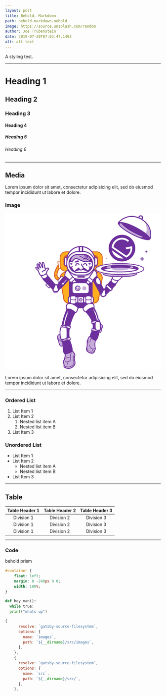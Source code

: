 ```yaml
---
layout: post
title: Behold, Markdown
path: behold-markdown-nehold
image: https://source.unsplash.com/random
author: Joe Trubenstein
date: 2019-07-30T07:03:47.149Z
alt: alt text
---
```


A styling test.

---

# Heading 1

## Heading 2

### Heading 3

#### Heading 4

##### Heading 5

###### Heading 6

---

## Media

Lorem ipsum dolor sit amet, consectetur adipisicing elit, sed do eiusmod tempor incididunt ut labore et dolore.

### Image

![Test Image](../images/gatsby-astronaut.png)

Lorem ipsum dolor sit amet, consectetur adipisicing elit, sed do eiusmod tempor incididunt ut labore et dolore.

---

### Ordered List

1. List Item 1
2. List Item 2
   1. Nested list item A
   2. Nested list item B
3. List Item 3

### Unordered List

- List Item 1
- List Item 2
  - Nested list item A
  - Nested list item B
- List Item 3

---

## Table

| Table Header 1 | Table Header 2 | Table Header 3 |
| :------------: | :------------: | :------------: |
| Division 1     | Division 2     | Division 3     |
| Division 1     | Division 2     | Division 3     |
| Division 1     | Division 2     | Division 3     |

---


### Code

behold prism


```css
#container {
    float: left;
    margin: 0 -240px 0 0;
    width: 100%;
}
```

```python
def hey_man():
  while true:
  print("whats up")

```

```js
{
      resolve: `gatsby-source-filesystem`,
      options: {
        name: `images`,
        path: `${__dirname}/src/images`,
      },
    },
    {
      resolve: `gatsby-source-filesystem`,
      options: {
        name: `src`,
        path: `${__dirname}/src/`,
      },
    },

```